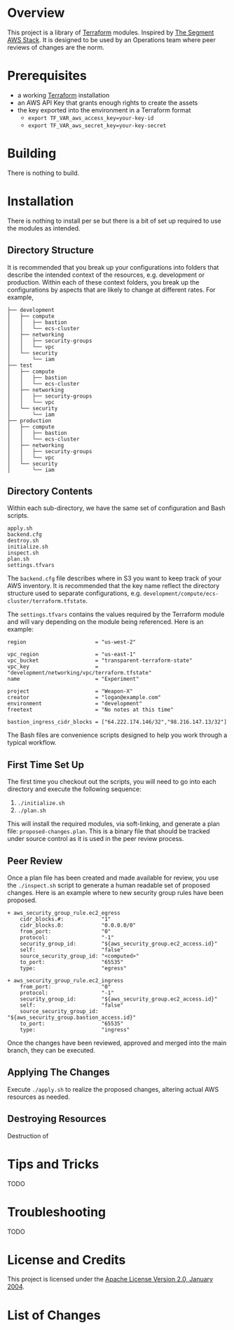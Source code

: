 # Overview
This project is a library of [Terraform](http://terraform.io/) modules. Inspired by
[The Segment AWS Stack](https://github.com/segmentio/stack).  It is designed
to be used by an Operations team where peer reviews of changes are the norm.

# Prerequisites
* a working [Terraform](http://terraform.io) installation
* an AWS API Key that grants enough rights to create the assets
* the key exported into the environment in a Terraform format
    * `export TF_VAR_aws_access_key=your-key-id`
    * `export TF_VAR_aws_secret_key=your-key-secret`

# Building
There is nothing to build.

# Installation
There is nothing to install per se but there is a bit of set up required to
use the modules as intended.

## Directory Structure
It is recommended that you break up your configurations into folders that
describe the intended context of the resources, e.g. development or production.
Within each of these context folders, you break up the configurations by aspects
that are likely to change at different rates.  For example,

```
├── development
│   ├── compute
│   │   ├── bastion
│   │   └── ecs-cluster
│   ├── networking
│   │   ├── security-groups
│   │   └── vpc
│   └── security
│       └── iam
├── test
│   ├── compute
│   │   ├── bastion
│   │   └── ecs-cluster
│   ├── networking
│   │   ├── security-groups
│   │   └── vpc
│   └── security
│       └── iam
├── production
│   ├── compute
│   │   ├── bastion
│   │   └── ecs-cluster
│   ├── networking
│   │   ├── security-groups
│   │   └── vpc
│   └── security
│       └── iam
```

## Directory Contents
Within each sub-directory, we have the same set of configuration and Bash
scripts.

```
apply.sh
backend.cfg
destroy.sh
initialize.sh
inspect.sh
plan.sh
settings.tfvars
```
The `backend.cfg` file describes where in S3 you want to keep track of your
AWS inventory.  It is recommended that the key name reflect the directory
structure used to separate configurations,
e.g. `development/compute/ecs-cluster/terraform.tfstate`.

The `settings.tfvars` contains the values required by the Terraform module and
will vary depending on the module being referenced. Here is an example:

```
region                      = "us-west-2"

vpc_region                  = "us-east-1"
vpc_bucket                  = "transparent-terraform-state"
vpc_key                     = "development/networking/vpc/terraform.tfstate"
name                        = "Experiment"

project                     = "Weapon-X"
creator                     = "logan@example.com"
environment                 = "development"
freetext                    = "No notes at this time"

bastion_ingress_cidr_blocks = ["64.222.174.146/32","98.216.147.13/32"]
```

The Bash files are convenience scripts designed to help you work through a
typical workflow.

## First Time Set Up
The first time you checkout out the scripts, you will need to go into each
directory and execute the following sequence:

1. `./initialize.sh`
1. `./plan.sh`

This will install the required modules, via soft-linking, and generate a
plan file: `proposed-changes.plan`.  This is a binary file that should be
tracked under source control as it is used in the peer review process.

## Peer Review
Once a plan file has been created and made available for review, you use
the `./inspect.sh` script to generate a human readable set of proposed
changes.  Here is an example where to new security group rules have
been proposed.

```
+ aws_security_group_rule.ec2_egress
    cidr_blocks.#:            "1"
    cidr_blocks.0:            "0.0.0.0/0"
    from_port:                "0"
    protocol:                 "-1"
    security_group_id:        "${aws_security_group.ec2_access.id}"
    self:                     "false"
    source_security_group_id: "<computed>"
    to_port:                  "65535"
    type:                     "egress"

+ aws_security_group_rule.ec2_ingress
    from_port:                "0"
    protocol:                 "-1"
    security_group_id:        "${aws_security_group.ec2_access.id}"
    self:                     "false"
    source_security_group_id: "${aws_security_group.bastion_access.id}"
    to_port:                  "65535"
    type:                     "ingress"
```

Once the changes have been reviewed, approved and merged into the main
branch, they can be executed.

## Applying The Changes
Execute `./apply.sh` to realize the proposed changes, altering actual
AWS resources as needed.

## Destroying Resources
Destruction of

# Tips and Tricks
TODO

# Troubleshooting
TODO

# License and Credits
This project is licensed under the [Apache License Version 2.0, January 2004](http://www.apache.org/licenses/).

# List of Changes
